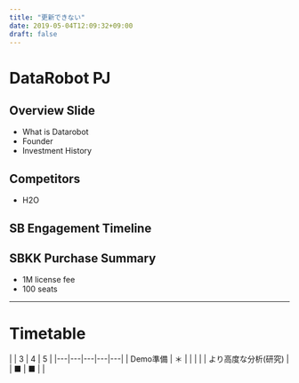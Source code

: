 ```yaml
---
title: "更新できない"
date: 2019-05-04T12:09:32+09:00
draft: false
---
```


<!-- $theme: default -->

# DataRobot PJ
## Overview Slide
- What is Datarobot
- Founder
- Investment History

## Competitors
- H2O
 
## SB Engagement Timeline


## SBKK Purchase Summary
- 1M license fee
- 100 seats

---

# Timetable

|   | 3  | 4  | 5  |
|---|---|---|---|---|
| Demo準備  | ＊  |   |   |   |
| より高度な分析(研究)  |   | ■  | ■  |   |